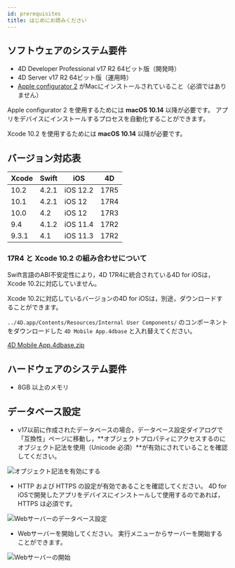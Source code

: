 ```yaml
---
id: prerequisites
title: はじめにお読みください
---
```


## ソフトウェアのシステム要件

* 4D Developer Professional v17 R2 64ビット版（開発時）
* 4D Server v17 R2 64ビット版（運用時） 
* [Apple configurator 2](https://itunes.apple.com/us/app/apple-configurator-2/id1037126344) がMacにインストールされていること（必須ではありません） 

Apple configurator 2 を使用するためには **macOS 10.14** 以降が必要です。 アプリをデバイスにインストールするプロセスを自動化することができます。

Xcode 10.2 を使用するためには **macOS 10.14** 以降が必要です。

## バージョン対応表

| Xcode | Swift | iOS      | 4D   |
| ----- | ----- | -------- | ---- |
| 10.2  | 4.2.1 | iOS 12.2 | 17R5 |
| 10.1  | 4.2.1 | iOS 12   | 17R4 |
| 10.0  | 4.2   | iOS 12   | 17R3 |
| 9.4   | 4.1.2 | iOS 11.4 | 17R2 |
| 9.3.1 | 4.1   | iOS 11.3 | 17R2 |

### 17R4 と Xcode 10.2 の組み合わせについて

Swift言語のABI不安定性により，4D 17R4に統合されている4D for iOSは，Xcode 10.2に対応していません。

Xcode 10.2に対応しているバージョンの4D for iOSは，別途，ダウンロードすることができます。

`../4D.app/Contents/Resources/Internal User Components/` のコンポーネントをダウンロードした `4D Mobile App.4dbase` と入れ替えてください。

<a class="button"
href="https://download.4d.com/Products/Current/4D_v17R4/4D%20Mobile%20App%20-%20Xcode%2010.2/4D%20Mobile%20App.4dbase.zip">4D Mobile App.4dbase.zip</a>

## ハードウェアのシステム要件

* 8GB 以上のメモリ

## データベース設定

* v17以前に作成されたデータベースの場合，データベース設定ダイアログで「互換性」ページに移動し，**オブジェクトプロパティにアクセスするのにオブジェクト記法を使用（Unicode 必須）**が有効にされていることを確認してください。

![オブジェクト記法を有効にする](assets/en/prerequisites/Use-object-notation.png)

* HTTP および HTTPS の設定が有効であることを確認してください。 4D for iOSで開発したアプリをデバイスにインストールして使用するのであれば，HTTPS は必須です。

![Webサーバーのデータベース設定](assets/en/prerequisites/Web-Configuration.png)

* Webサーバーを開始してください。 実行メニューからサーバーを開始することができます。

![Webサーバーの開始](assets/en/prerequisites/Start-web-server.png)